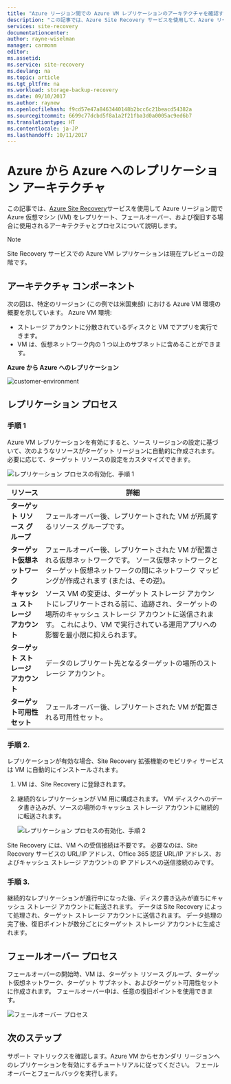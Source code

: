 ```yaml
---
title: "Azure リージョン間での Azure VM レプリケーションのアーキテクチャを確認する | Microsoft Docs"
description: "この記事では、Azure Site Recovery サービスを使用して、Azure リージョン間で Azure VM をレプリケートするときに使用される、コンポーネントとアーキテクチャの概要を説明します。"
services: site-recovery
documentationcenter: 
author: rayne-wiselman
manager: carmonm
editor: 
ms.assetid: 
ms.service: site-recovery
ms.devlang: na
ms.topic: article
ms.tgt_pltfrm: na
ms.workload: storage-backup-recovery
ms.date: 09/10/2017
ms.author: raynew
ms.openlocfilehash: f9cd57e47a8463440148b2bcc6c21beacd54382a
ms.sourcegitcommit: 6699c77dcbd5f8a1a2f21fba3d0a0005ac9ed6b7
ms.translationtype: HT
ms.contentlocale: ja-JP
ms.lasthandoff: 10/11/2017
---
```

# <a name="azure-to-azure-replication-architecture"></a>Azure から Azure へのレプリケーション アーキテクチャ


この記事では、[Azure Site Recovery](site-recovery-overview.md)サービスを使用して Azure リージョン間で Azure 仮想マシン (VM) をレプリケート、フェールオーバー、および復旧する場合に使用されるアーキテクチャとプロセスについて説明します。

>[!NOTE]
>Site Recovery サービスでの Azure VM レプリケーションは現在プレビューの段階です。



## <a name="architectural-components"></a>アーキテクチャ コンポーネント

次の図は、特定のリージョン (この例では米国東部) における Azure VM 環境の概要を示しています。 Azure VM 環境:
- ストレージ アカウントに分散されているディスクと VM でアプリを実行できます。
- VM は、仮想ネットワーク内の 1 つ以上のサブネットに含めることができます。


**Azure から Azure へのレプリケーション**

![customer-environment](./media/concepts-azure-to-azure-architecture/source-environment.png)

## <a name="replication-process"></a>レプリケーション プロセス

### <a name="step-1"></a>手順 1

Azure VM レプリケーションを有効にすると、ソース リージョンの設定に基づいて、次のようなリソースがターゲット リージョンに自動的に作成されます。 必要に応じて、ターゲット リソースの設定をカスタマイズできます。 

![レプリケーション プロセスの有効化、手順 1](./media/concepts-azure-to-azure-architecture/enable-replication-step-1.png)

**リソース** | **詳細**
--- | ---
**ターゲット リソース グループ** | フェールオーバー後、レプリケートされた VM が所属するリソース グループです。
**ターゲット仮想ネットワーク** | フェールオーバー後、レプリケートされた VM が配置される仮想ネットワークです。 ソース仮想ネットワークとターゲット仮想ネットワークの間にネットワーク マッピングが作成されます (または、その逆)。
**キャッシュ ストレージ アカウント** | ソース VM の変更は、ターゲット ストレージ アカウントにレプリケートされる前に、追跡され、ターゲットの場所のキャッシュ ストレージ アカウントに送信されます。 これにより、VM で実行されている運用アプリへの影響を最小限に抑えられます。
**ターゲット ストレージ アカウント**  | データのレプリケート先となるターゲットの場所のストレージ アカウント。
**ターゲット可用性セット**  | フェールオーバー後、レプリケートされた VM が配置される可用性セット。

### <a name="step-2"></a>手順 2.

レプリケーションが有効な場合、Site Recovery 拡張機能のモビリティ サービスは VM に自動的にインストールされます。

1. VM は、Site Recovery に登録されます。

2. 継続的なレプリケーションが VM 用に構成されます。 VM ディスクへのデータ書き込みが、ソースの場所のキャッシュ ストレージ アカウントに継続的に転送されます。

   ![レプリケーション プロセスの有効化、手順 2](./media/concepts-azure-to-azure-architecture/enable-replication-step-2.png)

  
 Site Recovery には、VM への受信接続は不要です。 必要なのは、Site Recovery サービスの URL/IP アドレス、Office 365 認証 URL/IP アドレス、およびキャッシュ ストレージ アカウントの IP アドレスへの送信接続のみです。

### <a name="step-3"></a>手順 3.

継続的なレプリケーションが進行中になった後、ディスク書き込みが直ちにキャッシュ ストレージ アカウントに転送されます。 データは Site Recovery によって処理され、ターゲット ストレージ アカウントに送信されます。 データ処理の完了後、復旧ポイントが数分ごとにターゲット ストレージ アカウントに生成されます。

## <a name="failover-process"></a>フェールオーバー プロセス

フェールオーバーの開始時、VM は、ターゲット リソース グループ、ターゲット仮想ネットワーク、ターゲット サブネット、およびターゲット可用性セットに作成されます。 フェールオーバー中は、任意の復旧ポイントを使用できます。

![フェールオーバー プロセス](./media/concepts-azure-to-azure-architecture/failover.png)

## <a name="next-steps"></a>次のステップ

サポート マトリックスを確認します。Azure VM からセカンダリ リージョンへのレプリケーションを有効にするチュートリアルに従ってください。
フェールオーバーとフェールバックを実行します。